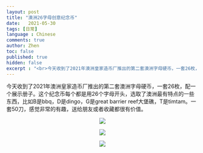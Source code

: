 ```yaml
---
layout: post
title: "澳洲26字母创意纪念币"
date:   2021-05-30
tags: [日常]
language : Chinese
comments: true
author: Zhen
toc: false
published: true
hidden: false
excerpt : "<br>今天收到了2021年澳洲皇家造币厂推出的第二套澳洲字母硬币，一套26枚，配一个展示册子。这个纪念币每个都是用26个字母开头，选取了澳洲最有特点的一些东西，比如B是bbq，D是dingo，G是great barrier reef大堡礁，T是timtam。一套50刀，感觉非常的有趣，送给朋友或者收藏都很有价值。<br><br>"
---
```

今天收到了2021年澳洲皇家造币厂推出的第二套澳洲字母硬币，一套26枚，配一个展示册子。这个纪念币每个都是用26个字母开头，选取了澳洲最有特点的一些东西，比如B是bbq，D是dingo，G是great barrier reef大堡礁，T是timtam。一套50刀，感觉非常的有趣，送给朋友或者收藏都很有价值。

<p align="center"> <img src="{{ site.imageurl }}/澳洲纪念币0.jpg"> </p> 
<p align="center"> <img src="{{ site.imageurl }}/澳洲纪念币1.jpg"> </p> 
<p align="center"> <img src="{{ site.imageurl }}/澳洲纪念币2.jpg"> </p> 

<!--stackedit_data:
eyJoaXN0b3J5IjpbLTEyMzIyMDI1NjUsLTM2NTg2OTIzOSwtMT
YxNDExNTkxNSw2NDczNzI4MTEsMTc3MTE1NzI0N119
-->